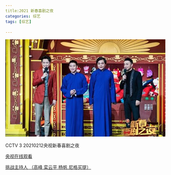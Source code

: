 ```yaml
---
title:2021 新春喜剧之夜
categories: 综艺
tags: [综艺]

---
```


![](https://raw.githubusercontent.com/rhenginium/image/main/t01e92cadb0f801644e.jpg)

CCTV 3 20210212央视新春喜剧之夜

[央视在线观看](https://tv.cctv.com/2021/02/12/VIDETbZMLxcFmnWDEok8ZV0b210212.shtml?spm=C55953877151.PuvgIQ6NQbQd.0.0)

[挑战主持人 （高峰 栾云平 杨帆 尼格买提）](https://m.weibo.cn/6574451359/4603899082965147)